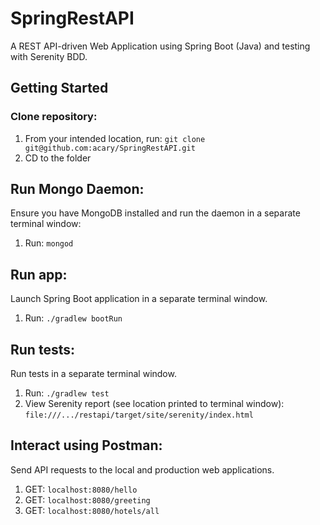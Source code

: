 # SpringRestAPI

A REST API-driven Web Application using Spring Boot (Java) and testing with Serenity BDD.

## Getting Started

### Clone repository:
1. From your intended location, run: ```git clone git@github.com:acary/SpringRestAPI.git```
2. CD to the folder

## Run Mongo Daemon:
Ensure you have MongoDB installed and run the daemon in a separate terminal window:
1. Run:  ```mongod```

## Run app:
Launch Spring Boot application in a separate terminal window.
1. Run:  ```./gradlew bootRun```

## Run tests:
Run tests in a separate terminal window.
1. Run: ```./gradlew test```
2. View Serenity report (see location printed to terminal window): ```file:///.../restapi/target/site/serenity/index.html```

## Interact using Postman:
Send API requests to the local and production web applications.
1. GET: ```localhost:8080/hello```
2. GET: ```localhost:8080/greeting```
3. GET: ```localhost:8080/hotels/all```
